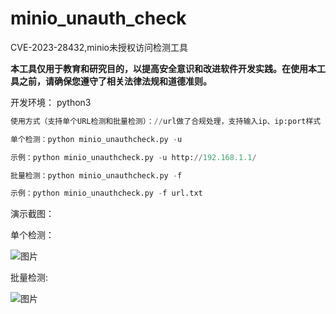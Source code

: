 # minio_unauth_check
CVE-2023-28432,minio未授权访问检测工具

**本工具仅用于教育和研究目的，以提高安全意识和改进软件开发实践。在使用本工具之前，请确保您遵守了相关法律法规和道德准则。**

开发环境： python3

```python
使用方式（支持单个URL检测和批量检测）：//url做了合规处理，支持输入ip、ip:port样式

单个检测：python minio_unauthcheck.py -u

示例：python minio_unauthcheck.py -u http://192.168.1.1/

批量检测：python minio_unauthcheck.py -f

示例：python minio_unauthcheck.py -f url.txt
```

演示截图：

单个检测：

![图片](https://user-images.githubusercontent.com/50813688/227416302-6c498159-a2be-4946-a975-52cea7559cb4.png)


批量检测:

![图片](https://user-images.githubusercontent.com/50813688/227415978-9ae1f3fe-5570-470e-8855-5f23eaee0364.png)
